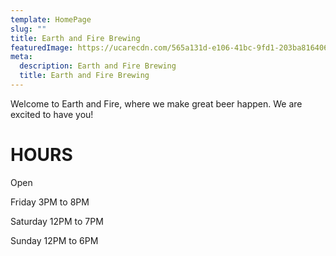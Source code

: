 ```yaml
---
template: HomePage
slug: ""
title: Earth and Fire Brewing
featuredImage: https://ucarecdn.com/565a131d-e106-41bc-9fd1-203ba816406f/
meta:
  description: Earth and Fire Brewing
  title: Earth and Fire Brewing
---
```

Welcome to Earth and Fire, where we make great beer happen. We are excited to have you!

# HOURS

Open


Friday
3PM to 8PM

Saturday
12PM to 7PM

Sunday
12PM to 6PM